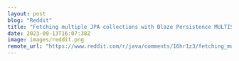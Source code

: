```yaml
---
layout: post
blog: "Reddit"
title: "Fetching multiple JPA collections with Blaze Persistence MULTISET"
date: 2023-09-13T16:07:38Z
image: images/reddit.png
remote_url: "https://www.reddit.com/r/java/comments/16hr1z3/fetching_multiple_jpa_collections_with_blaze/"
---
```

